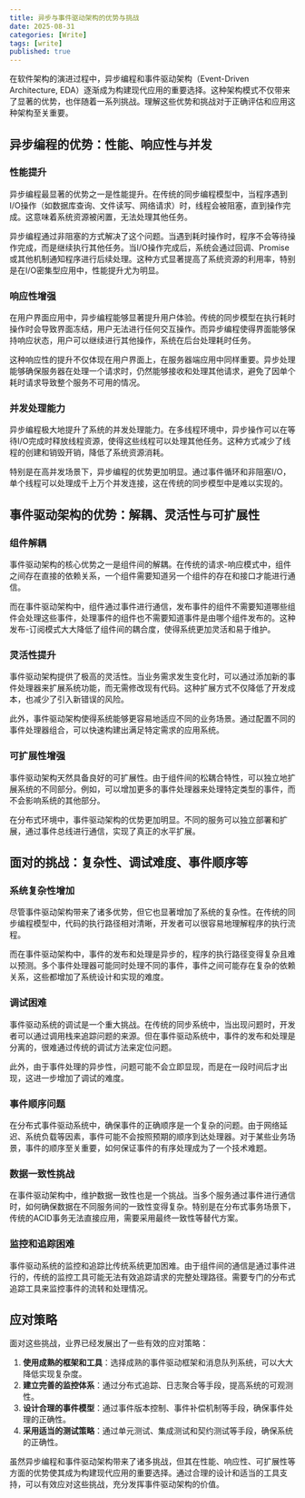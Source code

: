 ```yaml
---
title: 异步与事件驱动架构的优势与挑战
date: 2025-08-31
categories: [Write]
tags: [write]
published: true
---
```


在软件架构的演进过程中，异步编程和事件驱动架构（Event-Driven Architecture, EDA）逐渐成为构建现代应用的重要选择。这种架构模式不仅带来了显著的优势，也伴随着一系列挑战。理解这些优势和挑战对于正确评估和应用这种架构至关重要。

## 异步编程的优势：性能、响应性与并发

### 性能提升

异步编程最显著的优势之一是性能提升。在传统的同步编程模型中，当程序遇到I/O操作（如数据库查询、文件读写、网络请求）时，线程会被阻塞，直到操作完成。这意味着系统资源被闲置，无法处理其他任务。

异步编程通过非阻塞的方式解决了这个问题。当遇到耗时操作时，程序不会等待操作完成，而是继续执行其他任务。当I/O操作完成后，系统会通过回调、Promise或其他机制通知程序进行后续处理。这种方式显著提高了系统资源的利用率，特别是在I/O密集型应用中，性能提升尤为明显。

### 响应性增强

在用户界面应用中，异步编程能够显著提升用户体验。传统的同步模型在执行耗时操作时会导致界面冻结，用户无法进行任何交互操作。而异步编程使得界面能够保持响应状态，用户可以继续进行其他操作，系统在后台处理耗时任务。

这种响应性的提升不仅体现在用户界面上，在服务器端应用中同样重要。异步处理能够确保服务器在处理一个请求时，仍然能够接收和处理其他请求，避免了因单个耗时请求导致整个服务不可用的情况。

### 并发处理能力

异步编程极大地提升了系统的并发处理能力。在多线程环境中，异步操作可以在等待I/O完成时释放线程资源，使得这些线程可以处理其他任务。这种方式减少了线程的创建和销毁开销，降低了系统资源消耗。

特别是在高并发场景下，异步编程的优势更加明显。通过事件循环和非阻塞I/O，单个线程可以处理成千上万个并发连接，这在传统的同步模型中是难以实现的。

## 事件驱动架构的优势：解耦、灵活性与可扩展性

### 组件解耦

事件驱动架构的核心优势之一是组件间的解耦。在传统的请求-响应模式中，组件之间存在直接的依赖关系，一个组件需要知道另一个组件的存在和接口才能进行通信。

而在事件驱动架构中，组件通过事件进行通信，发布事件的组件不需要知道哪些组件会处理这些事件，处理事件的组件也不需要知道事件是由哪个组件发布的。这种发布-订阅模式大大降低了组件间的耦合度，使得系统更加灵活和易于维护。

### 灵活性提升

事件驱动架构提供了极高的灵活性。当业务需求发生变化时，可以通过添加新的事件处理器来扩展系统功能，而无需修改现有代码。这种扩展方式不仅降低了开发成本，也减少了引入新错误的风险。

此外，事件驱动架构使得系统能够更容易地适应不同的业务场景。通过配置不同的事件处理器组合，可以快速构建出满足特定需求的应用系统。

### 可扩展性增强

事件驱动架构天然具备良好的可扩展性。由于组件间的松耦合特性，可以独立地扩展系统的不同部分。例如，可以增加更多的事件处理器来处理特定类型的事件，而不会影响系统的其他部分。

在分布式环境中，事件驱动架构的优势更加明显。不同的服务可以独立部署和扩展，通过事件总线进行通信，实现了真正的水平扩展。

## 面对的挑战：复杂性、调试难度、事件顺序等

### 系统复杂性增加

尽管事件驱动架构带来了诸多优势，但它也显著增加了系统的复杂性。在传统的同步编程模型中，代码的执行路径相对清晰，开发者可以很容易地理解程序的执行流程。

而在事件驱动架构中，事件的发布和处理是异步的，程序的执行路径变得复杂且难以预测。多个事件处理器可能同时处理不同的事件，事件之间可能存在复杂的依赖关系，这些都增加了系统设计和实现的难度。

### 调试困难

事件驱动系统的调试是一个重大挑战。在传统的同步系统中，当出现问题时，开发者可以通过调用栈来追踪问题的来源。但在事件驱动系统中，事件的发布和处理是分离的，很难通过传统的调试方法来定位问题。

此外，由于事件处理的异步性，问题可能不会立即显现，而是在一段时间后才出现，这进一步增加了调试的难度。

### 事件顺序问题

在分布式事件驱动系统中，确保事件的正确顺序是一个复杂的问题。由于网络延迟、系统负载等因素，事件可能不会按照预期的顺序到达处理器。对于某些业务场景，事件的顺序至关重要，如何保证事件的有序处理成为了一个技术难题。

### 数据一致性挑战

在事件驱动架构中，维护数据一致性也是一个挑战。当多个服务通过事件进行通信时，如何确保数据在不同服务间的一致性变得复杂。特别是在分布式事务场景下，传统的ACID事务无法直接应用，需要采用最终一致性等替代方案。

### 监控和追踪困难

事件驱动系统的监控和追踪比传统系统更加困难。由于组件间的通信是通过事件进行的，传统的监控工具可能无法有效追踪请求的完整处理路径。需要专门的分布式追踪工具来监控事件的流转和处理情况。

## 应对策略

面对这些挑战，业界已经发展出了一些有效的应对策略：

1. **使用成熟的框架和工具**：选择成熟的事件驱动框架和消息队列系统，可以大大降低实现复杂度。
2. **建立完善的监控体系**：通过分布式追踪、日志聚合等手段，提高系统的可观测性。
3. **设计合理的事件模型**：通过事件版本控制、事件补偿机制等手段，确保事件处理的正确性。
4. **采用适当的测试策略**：通过单元测试、集成测试和契约测试等手段，确保系统的正确性。

虽然异步编程和事件驱动架构带来了诸多挑战，但其在性能、响应性、可扩展性等方面的优势使其成为构建现代应用的重要选择。通过合理的设计和适当的工具支持，可以有效应对这些挑战，充分发挥事件驱动架构的价值。